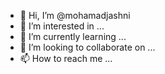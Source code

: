 - 👋 Hi, I’m @mohamadjashni
- 👀 I’m interested in ...
- 🌱 I’m currently learning ...
- 💞️ I’m looking to collaborate on ...
- 📫 How to reach me ...

<!---
mohamadjashni/mohamadjashni is a ✨ special ✨ repository because its `README.md` (this file) appears on your GitHub profile.
You can click the Preview link to take a look at your changes.
--->
